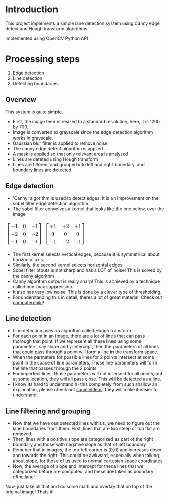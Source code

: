 # Introduction
This project implements a simple lane detection system using Canny edge detect and Hough transform algorithms.

Implemented using OpenCV Python API

# Processing steps
1) Edge detection
2) Line detection
3) Detecting boundaries

## Overview
This system is quite simple. 
- First, the image feed is resized to a standard resolution, here, it is 1200 by 700.
- Image is converted to grayscale since the edge detection algorithm works in grayscale.
- Gaussian blur filter is applied to remove noise
- The canny edge detect algorithm is applied
- A mask is applied so that only relevant area is analysed
- Lines are deteted using Hough transform
- Lines are filtered, and grouped into left and right boundary, and boundary lines are detected

## Edge detection
- 'Canny' algorithm is used to detect edges. It is an improvement on the sobel filter edge detection algorithm. 
- The sobel filter convolves a kernel that looks like the one below, over the image

![sobel filter image](/images/guide/SobelVertical.png)
![sobel filter image](/images/guide/SobelHorizontal.png)
- The first kernel selects  vertical edges, because it is symmetrical about horizontal axis.
- Similarly, the  second kernel selects horizontal edges
- Sobel filter otputs is not sharp and has a LOT of noise! This is solved by the canny algorithm
- Canny algorithm output is really sharp! This is achieved by a technique called non-max suppression.
- It also has very low noise. This is done by a clever type of thresholding.
- For understanding this in detail, theres a lot of great material! Check out [computerphile](https://youtu.be/sRFM5IEqR2w)!

## Line detection
- Line detection uses an algorithm called Hough transform
- For each point in an image, there are a lot of lines that can pass thorough that point. If we represent all these lines using some parameters, say slope and y-intercept, then the parameters of all lines that could pass through a point will form a line in the transform space.
- When the parmaters for possible lines for 2 points intersect at some point in the space of line parameters, Those line parameters will form the line that passes through the 2 points.
- For imperfect lines, those parameters will not intersect for all points, but at some location, they will all pass close. This will be detected as a  line.
- I know its hard to understand h=this completely from such shallow an explanation, please check out [some videos](https://youtu.be/6yVMpaIoxIU), they will make it easier to understand!

## Line filtering and grouping
- Now that we have our detected lines with us, we need to figure out the lane boundaries from them. First, lines that are too steep or too flat are removed.
- Then, lines with a positive slope are categorized as part of the right boundary and those with negative slope as that of left boundary
- Remeber that in images, the top-left corner is (0,0) and increases down and towards the right. This could be awkward, especially when talking about slope, for those of us used to normal cartesian space coordinates
- Now, the average of slope and intercept for these lines that we categorized before are computed, and these are taken as boundary ofthe lane!

Now, just take all that and do some math and overlay that on top of the original image! Thats it!

